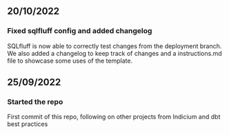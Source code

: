 
## 20/10/2022

### Fixed sqlfluff config and added changelog
SQLfluff is now able to correctly test changes from the deployment branch. We also added a changelog to keep track of changes and a instructions.md file to showcase some uses of the template.


## 25/09/2022

### Started the repo
First commit of this repo, following on other projects from Indicium and dbt best practices